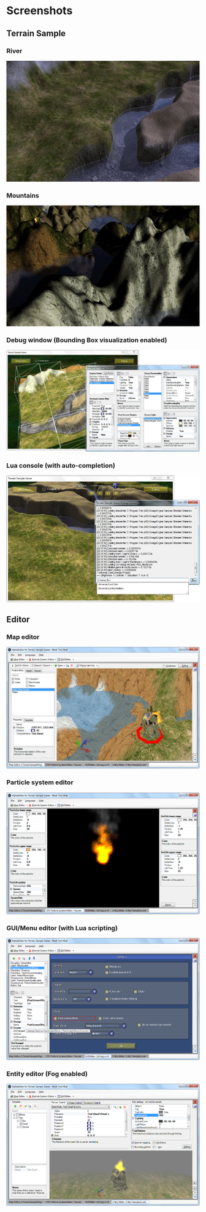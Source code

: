 # Screenshots

## Terrain Sample

### River
![](images/screenshots/terrain_river.jpg)

### Mountains
![](images/screenshots/terrain_mountains.jpg)

### Debug window (Bounding Box visualization enabled)
![](images/screenshots/terrain_debug.jpg)

### Lua console (with auto-completion)
![](images/screenshots/terrain_console.jpg)


## Editor

### Map editor
![](images/screenshots/editor_map.jpg)

### Particle system editor
![](images/screenshots/editor_particle.png)

### GUI/Menu editor (with Lua scripting)
![](images/screenshots/editor_gui.png)

### Entity editor (Fog enabled)
![](images/screenshots/editor_entity.png)
